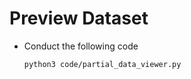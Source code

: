 # Preview Dataset 

* Conduct the following code

    ```
    python3 code/partial_data_viewer.py
    ```
